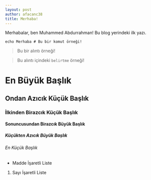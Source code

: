 ```yaml
---
layout: post
author: afacanc38
title: Merhaba!
---
```

Merhabalar, ben Muhammed Abdurrahman! Bu blog yerindeki ilk yazı.
```
echo Merhaba # Bu bir komut örneği!
```
> Bu bir alıntı örneği!

> Bu alıntı içindeki  `belirtme` örneği! 

# En Büyük Başlık
## Ondan Azıcık Küçük Başlık
### İlkinden Birazcık Küçük Başlık
#### Sonuncusundan Birazcık Büyük Başlık
##### Küçükten Azıcık Büyük Başlık
###### En Küçük Başlık


* Madde İşaretli Liste

1. Sayı İşaretli Liste